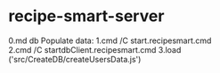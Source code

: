 # recipe-smart-server
0.md db
Populate data:
1.cmd /C start.recipesmart.cmd    
2.cmd /C startdbClient.recipesmart.cmd
3.load ('src/CreateDB/createUsersData.js')